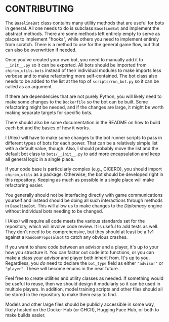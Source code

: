 # CONTRIBUTING

The `BaselineBot` class contains many utility methods that are useful for bots in general. All one needs to do is subclass `BaselineBot` and implement the abstract methods. There are some methods left entirely empty to serve as places to implement "hooks", while others you need to implement entirely from scratch. There is a method to use for the general game flow, but that can also be overwritten if needed.

Once you've created your own bot, you need to manually add it to `__init__.py` so it can be exported. All bots should be imported from `chiron_utils.bots` instead of their individual modules to make imports less verbose and to make refactoring more self-contained. The bot class also needs to be added to the list at the top of `scripts/run_bot.py` so it can be called as an argument.

If there are dependencies that are not purely Python, you will likely need to make some changes to the `Dockerfile` so the bot can be built. Some refactoring might be needed, and if the changes are large, it might be worth making separate targets for specific bots.

There should also be some documentation in the README on how to build each bot and the basics of how it works.

I (Alex) will have to make some changes to the bot runner scripts to pass in different types of bots for each power. That can be a relatively simple list with a default value, though. Also, I should probably move the list and the default bot class to `bots/__init__.py` to add more encapsulation and keep all general logic in a single place.

If your code base is particularly complex (e.g., CICERO), you should import `chiron_utils` as a package. Otherwise, the bot should be developed right in this repository. Keeping as much as possible in a single place will make refactoring easier.

You generally should not be interfacing directly with game communications yourself and instead should be doing all such interactions through methods in `BaselineBot`. This will allow us to make changes to the _Diplomacy_ engine without individual bots needing to be changed.

I (Alex) will require all code meets the various standards set for the repository, which will involve code review. It is useful to add tests as well. They don't need to be comprehensive, but they should at least be a 1v1 against a `RandomProposalBot` to catch any obvious crashes.

If you want to share code between an advisor and a player, it's up to your how you structure it. You can factor out code into functions, or you can make a class your advisor and player both inherit from. It's up to you. Regardless, you _do_ need to declare the `bot_type` field as either `"advisor"` or `"player"`. These will become enums in the near future.

Feel free to create utilities and utility classes as needed. If something would be useful to reuse, then we should design it modularly so it can be used in multiple players. In addition, model training scripts and other files should all be stored in the repository to make them easy to find.

Models and other large files should be publicly accessible in some way, likely hosted on the Docker Hub (or GHCR), Hugging Face Hub, or both to make builds easier.

